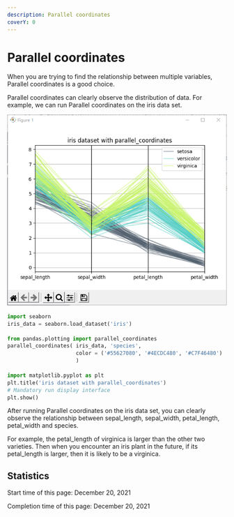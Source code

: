 ```yaml
---
description: Parallel coordinates
coverY: 0
---
```


# Parallel coordinates

When you are trying to find the relationship between multiple variables, Parallel coordinates is a good choice.

Parallel coordinates can clearly observe the distribution of data. For example, we can run Parallel coordinates on the iris data set.

![iris dataset with parallel\_coordinates](<../.gitbook/assets/image (9) (1) (1).png>)

```python
import seaborn
iris_data = seaborn.load_dataset('iris')
 
from pandas.plotting import parallel_coordinates
parallel_coordinates( iris_data, 'species',
                      color = ('#55627080', '#4ECDC480', '#C7F46480')
                      )

import matplotlib.pyplot as plt
plt.title('iris dataset with parallel_coordinates')
# Mandatory run display interface
plt.show()
```

After running Parallel coordinates on the iris data set, you can clearly observe the relationship between sepal\_length, sepal\_width, petal\_length, petal\_width and species.

For example, the petal\_length of virginica is larger than the other two varieties. Then when you encounter an iris plant in the future, if its petal\_length is larger, then it is likely to be a virginica.

## Statistics

Start time of this page: December 20, 2021

Completion time of this page: December 20, 2021
